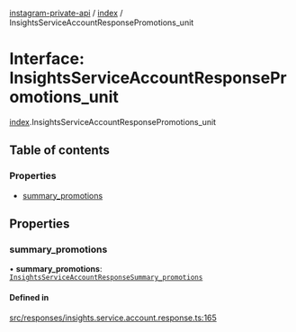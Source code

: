 [instagram-private-api](../../README.md) / [index](../../modules/index.md) / InsightsServiceAccountResponsePromotions_unit

# Interface: InsightsServiceAccountResponsePromotions\_unit

[index](../../modules/index.md).InsightsServiceAccountResponsePromotions_unit

## Table of contents

### Properties

- [summary\_promotions](InsightsServiceAccountResponsePromotions_unit.md#summary_promotions)

## Properties

### summary\_promotions

• **summary\_promotions**: [`InsightsServiceAccountResponseSummary_promotions`](InsightsServiceAccountResponseSummary_promotions.md)

#### Defined in

[src/responses/insights.service.account.response.ts:165](https://github.com/Nerixyz/instagram-private-api/blob/0e0721c/src/responses/insights.service.account.response.ts#L165)
